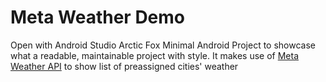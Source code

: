 # Meta Weather Demo
Open with Android Studio Arctic Fox
Minimal Android Project to showcase what a readable, maintainable project with style.
It makes use of [Meta Weather API](https://www.metaweather.com/api/) to show list of preassigned cities' weather